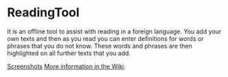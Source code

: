 ReadingTool
==================

It is an offline tool to assist with reading in a foreign language. You add your own texts and then as you read you can enter definitions for words or phrases that you do not know. These words and phrases are then highlighted on all further texts that you add.

[Screenshots](https://github.com/t123/ReadingTool.Python/wiki/Usage)
[More information in the Wiki](https://github.com/t123/ReadingTool.Python/wiki).
